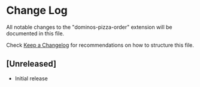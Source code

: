 # Change Log

All notable changes to the "dominos-pizza-order" extension will be documented in this file.

Check [Keep a Changelog](http://keepachangelog.com/) for recommendations on how to structure this file.

## [Unreleased]

- Initial release